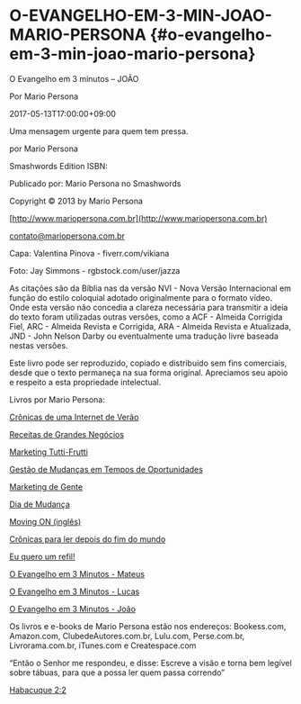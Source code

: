 # O-EVANGELHO-EM-3-MIN-JOAO-MARIO-PERSONA {#o-evangelho-em-3-min-joao-mario-persona}

O Evangelho em 3 minutos – JOÃO

Por Mario Persona

2017-05-13T17:00:00+09:00

Uma mensagem urgente para quem tem pressa.

por Mario Persona

Smashwords Edition ISBN:

Publicado por: Mario Persona no Smashwords

Copyright © 2013 by Mario Persona

[http://www.mariopersona.com.br](http://www.mariopersona.com.br)

contato@mariopersona.com.br

Capa: Valentina Pinova - fiverr.com/vikiana

Foto: Jay Simmons - rgbstock.com/user/jazza

As citações são da Bíblia nas da versão NVI - Nova Versão Internacional em função do estilo coloquial adotado originalmente para o formato vídeo. Onde esta versão não concedia a clareza necessária para transmitir a ideia do texto foram utilizadas outras versões, como a ACF - Almeida Corrigida Fiel, ARC - Almeida Revista e Corrigida, ARA - Almeida Revista e Atualizada, JND - John Nelson Darby ou eventualmente uma tradução livre baseada nestas versões.

Este livro pode ser reproduzido, copiado e distribuído sem fins comerciais, desde que o texto permaneça na sua forma original. Apreciamos seu apoio e respeito a esta propriedade intelectual.

Livros por Mario Persona:

[Crônicas de uma Internet de Verão](http://clubedeautores.com.br/book:5494--Cronicas_de_uma_Internet_de_verao)

[Receitas de Grandes Negócios](http://clubedeautores.com.br/book:4558--Receitas_de_Grandes_Negocios)

[Marketing Tutti-Frutti](http://clubedeautores.com.br/book:1544--Marketing_Tutti_Frutti)

[Gestão de Mudanças em Tempos de Oportunidades](http://clubedeautores.com.br/book/%3C2336--GESTAO_DE_MUDANCAS%3E%3C:2336--GESTAO_DE_MUDANCAS%3E)

[Marketing de Gente](http://clubedeautores.com.br/book:1630--Marketing_de_Gente)

[Dia de Mudança](http://clubedeautores.com.br/book:148043--Dia_de_Mudanca)

[Moving ON (inglês)](http://books.google.com.br/books/about/Moving_On.html?id=TFK7f5an17cC&redir_esc=y)

[Crônicas para ler depois do fim do mundo](http://clubedeautores.com.br/book:148063--Cronicas_para_ler_depois_do_fim_do_mundo)

[Eu quero um refil!](http://clubedeautores.com.br/book:149456--Eu_quero_um_refil)

[O Evangelho em 3 Minutos - Mateus](https://clubedeautores.com.br/book:149789--O_Evangelho_em_3_Minutos__MATEUS)

[O Evangelho em 3 Minutos - Lucas](https://clubedeautores.com.br/book:149789--O_Evangelho_em_3_Minutos__LUCAS)

[O Evangelho em 3 Minutos - João](https://clubedeautores.com.br/book:150594--O_Evangelho_em_3_Minutos__JOAO)

Os livros e e-books de Mario Persona estão nos endereços: Bookess.com, Amazon.com, ClubedeAutores.com.br, Lulu.com, Perse.com.br, Livrorama.com.br, iTunes.com e Createspace.com

“Então o Senhor me respondeu, e disse: Escreve a visão e torna bem legível sobre tábuas, para que a possa ler quem passa correndo”

[Habacuque 2:2](http://bibliaonline.com.br/acf/hc/2/2)
